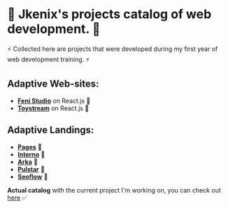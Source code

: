 # 🙌 Jkenix's projects catalog of web development. 🙌    

⚡ Collected here are projects that were developed during my first year of web development training. ⚡  

## Adaptive Web-sites:
- [**Feni Studio**](https://github.com/jkenix/jkenix-project/tree/feni-website) on React.js 🔗  
- [**Toystream**](https://github.com/jkenix/jkenix.github.io/tree/toystream) on React.js 🔗   
## Adaptive Landings:  
- [**Pages**](https://github.com/jkenix/jkenix.github.io/tree/pages-page) 🔗  
- [**Interno**](https://github.com/jkenix/jkenix.github.io/tree/interno) 🔗  
- [**Arka**](https://github.com/jkenix/jkenix.github.io/tree/arka) 🔗  
- [**Pulstar**](https://github.com/jkenix/jkenix.github.io/tree/pulstar) 🔗   
- [**Seoflow**](https://github.com/jkenix/jkenix.github.io/tree/seoflow) 🔗  

**Actual catalog** with the current project I'm working on, you can check out [here](https://github.com/jkenix/jkenix-projects) ✅  

